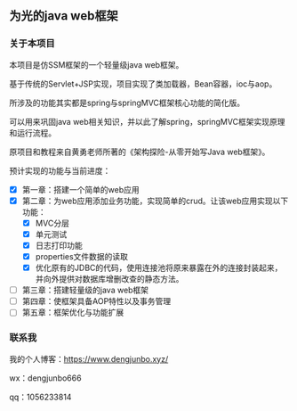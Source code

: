 ## 为光的java web框架

### 关于本项目

本项目是仿SSM框架的一个轻量级java web框架。

基于传统的Servlet+JSP实现，项目实现了类加载器，Bean容器，ioc与aop。

所涉及的功能其实都是spring与springMVC框架核心功能的简化版。

可以用来巩固java web相关知识，并以此了解spring，springMVC框架实现原理和运行流程。

原项目和教程来自黄勇老师所著的《架构探险-从零开始写Java web框架》。

预计实现的功能与当前进度：

- [x] 第一章：搭建一个简单的web应用
- [x] 第二章：为web应用添加业务功能，实现简单的crud。让该web应用实现以下功能：
  - [x] MVC分层
  - [x] 单元测试
  - [x] 日志打印功能
  - [x] properties文件数据的读取
  - [x] 优化原有的JDBC的代码，使用连接池将原来暴露在外的连接封装起来，并向外提供对数据库增删改查的静态方法。
- [ ] 第三章：搭建轻量级的java web框架
- [ ] 第四章：使框架具备AOP特性以及事务管理
- [ ] 第五章：框架优化与功能扩展

### 联系我

我的个人博客：https://www.dengjunbo.xyz/

wx：dengjunbo666

qq：1056233814
